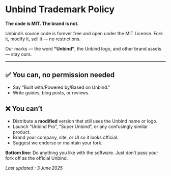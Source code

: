 # Unbind Trademark Policy

**The code is MIT. The brand is not.**

Unbind’s source code is forever free and open under the MIT License. Fork it, modify it, sell it — no restrictions.

Our marks — the word **“Unbind”**, the Unbind logo, and other brand assets — stay ours.

---

## ✅ You can, no permission needed

- Say “Built with/Powered by/Based on Unbind.”
- Write guides, blog posts, or reviews.

## ❌ You can’t

- Distribute a **modified** version that still uses the Unbind name or logo.
- Launch “Unbind Pro”, “Super Unbind”, or any confusingly similar product.
- Brand your company, site, or UI so it looks official.
- Suggest we endorse or maintain your fork.

**Bottom line:** Do anything you like with the software. Just don’t pass your fork off as the official Unbind.

_Last updated : 3 June 2025_
